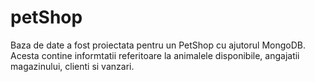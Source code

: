 # petShop
Baza de date a fost proiectata pentru un PetShop cu ajutorul MongoDB. Acesta contine informtatii referitoare la animalele disponibile, angajatii magazinului, clienti si vanzari.
